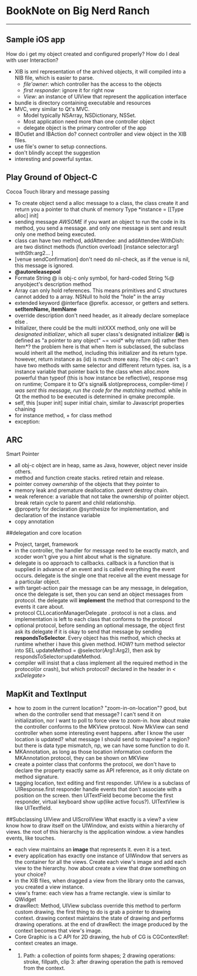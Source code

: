 # BookNote on Big Nerd Ranch 
---
## Sample iOS app
How do i get my object created and configured properly?
How do I deal with user Interaction?

- XIB is xml representation of the archived objects, it will compiled into a NIB file, which is easier to parse.
	- _file'owner_: which controller has the access to the objects
	- _first responder_: ignore it for right now
	- _View_: an instance of UIView that represent the application interface
- bundle is directory containing executable and resources
- MVC, very similar to Qt's MVC.
	- Model typically NSArray, NSDictionary, NSSet.
	- Most application need more than one controller object
	- delegate object is the primary controller of the app
- IBOutlet and IBAction do? connect controller and view object in the XIB files.
- use file's owner to setup connections.
- don't blindly accept the suggestion
- interesting and powerful syntax.

## Play Ground of Object-C
Cocoa Touch library and message passing 

- To create object send a alloc message to a class, the class create it and return you a pointer to that chunk of memory
   Type *instance = [[Type alloc] init]
- sending message _AWSOME_ if you want an object to run the code in its method, you send a message. and only one message is sent and result only one method being executed.
- class can have two method, addAttendee: and addAttendee:WithDish: are two distinct methods (function overload) 
  [instance selector:arg1 withSth:arg2... ]
- [venue sendConfirmation] don't need do nil-check, as if the venue is nil, this message is ignored.
- **@autoreleasepool**
- Formate String
   @ is obj-c only symbol, for hard-coded String
   %@ anyobject's description method
- Array can only hold references. This means primitives and C structures cannot added to a array. NSNull to hold the "hole" in the array
- extended keyword @interface @prefix.  accessor, or getters and setters. **setItemName, itemName**
- override description don't need header, as it already declare someplace else .
- Initializer, there could be the multi initXXX method, only one will be _designated initializer_, which all super class's designated initializer
   **(id)** is defined as "a pointer to any object" ~= void*
   why return (id) rather then Item*? the problem here is that when Item is subclassed, the subclass would inherit all the method, including this initializer and its return type. however, return instance as (id) is much more easy. The obj-c can't have two methods with same selector and different return types.
   isa, is a instance variable that pointer back to the class when alloc.more powerful than typeof (this is how instance be reflective), response msg on runtime; Compare it to Qt's signal& slot(preprocess, compiler-time)
   _I was sent this message, run the code for the matching method._ while in Qt the method to be executed is determined in qmake precompile.
- self, this
   [super init] super initial chain, similar to Javascript properties chaining 
- for instance method, + for class method
- exception: 

## ARC
Smart Pointer

- all obj-c object are in heap, same as Java, however, object never inside others.
- method and function create stacks. retired retain and release.
- pointer convey _ownership_ of the objects that they pointer to
- memory leak and premature deallocation. parent destroy chain.
- weak reference: a variable that not take the ownership of pointer object. break retain cycle to parent and child relationship.
- @property for declaration @synthesize for implementation, and declaration of the instance variable
- copy annotation

##delegation and core location
- Project, target, framework
- in the controller, the handler for message need to be exactly match, and xcoder won't give you a hint about what is the signature.
- delegate is oo approach to callbacks. callback is a function that is supplied in advance of an event and is called everything the event occurs. delegate is the single one that receive all the event message for a particular object.
- with target-action pair the message can be any message, in delegation, once the delegate is set, then you can send an object messages from protocol. the delegate will **implement** the method that correspond to the events it care about.
- protocol CLLocationManagerDelegate <NSObject>. protocol is not a class. and implementation is left to each class that conforms to the protocol
- optional protocol, before sending an optional message, the object first ask its delegate if it is okay to send that message by sending **respondsToSelector**. Every object has this method, which checks at runtime whether i have this given method. HOW? turn method selector into SEL updateMethod = @selector(Arg1:Arg2), then ask by respondsToSelector:updateMethod.
- compiler will insist that a class implement all the required method in the protocol(or crash), but which protocol? declared in the header in _< xxDelegate>_

## MapKit and TextInput

- how to zoom in the current location? "zoom-in-on-location"? good, but when do the controller send that message? I can't send it on initialization, nor I want to poll to force view to zoom-in. how about make the controller conforms to the MKView protocol. Now MkView can send controller when some interesting event happens. after I know the user location is updated? what message I should send to mapview? a region? but there is data type mismatch, np, we can have some function to do it.
- MKAnnotation, as long as those location information conform the MKAnnotation protocol, they can be shown on MKView
- create a pointer class that conforms the protocol, we don't have to declare the property exactly same as API reference, as it only dictate on method signature.
- tagging location, text editing and first responder. UIView is a subclass of UIResponse.first responder handle events that don't associate with a position on the screen. then UITextField become become the first responder, virtual keyboard show up(like active focus?). UITextView is like UITextfield.

##Subclassing UIView and UIScrollView
What exactly is a view?
a view know how to draw itself on the UIWindow, and exists within a hierarchy of views. the root of this hierarchy is the application window. a view handles events, like touches.
- each view maintains an **image** that represents it. even it is a text.
- every application has exactly one instance of UIWindow that servers as the container for all the views. Create each view's image and add each view to the hierarchy. how about create a view that draw something on your choice?
- in the XIB files, when dragged a view from the library onto the canvas, you created a view instance. 
- view's frame: each view has a frame rectangle. view is similar to QWidget
- drawRect: Method, UIView subclass override this method to perform custom drawing. the first thing to do is grab a pointer to drawing context. drawing context maintains the state of drawing and performs drawing operations. at the end of drawRect: the image produced by the context becomes that view's image.
- Core Graphic is a C API for 2D drawing, the hub of CG is CGContextRef: context creates an image.
- 1. Path: a collection of points form shapes; 2 drawing operations: stroke, fillpath, clip 3: after drawing operation the path is removed from the context. 






